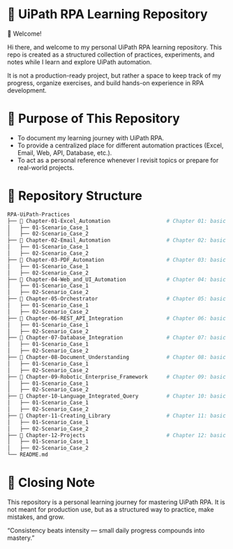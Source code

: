 # 📘 UiPath RPA Learning Repository
👋 Welcome!

Hi there, and welcome to my personal UiPath RPA learning repository.
This repo is created as a structured collection of practices, experiments, and notes while I learn and explore UiPath automation.

It is not a production-ready project, but rather a space to keep track of my progress, organize exercises, and build hands-on experience in RPA development.


# 🎯 Purpose of This Repository
- To document my learning journey with UiPath RPA.
- To provide a centralized place for different automation practices (Excel, Email, Web, API, Database, etc.).
- To act as a personal reference whenever I revisit topics or prepare for real-world projects.


# 📂 Repository Structure
```bash
RPA-UiPath-Practices
├── 📁 Chapter-01-Excel_Automation                  # Chapter 01: basic concepts & simple workflows
│   ├── 01-Scenario_Case_1
│   ├── 02-Scenario_Case_2
├── 📁 Chapter-02-Email_Automation                  # Chapter 02: basic concepts & simple workflows
│   ├── 01-Scenario_Case_1
│   ├── 02-Scenario_Case_2
├── 📁 Chapter-03-PDF_Automation                    # Chapter 03: basic concepts & simple workflows
│   ├── 01-Scenario_Case_1
│   ├── 02-Scenario_Case_2
├── 📁 Chapter-04-Web_and_UI_Automation             # Chapter 04: basic concepts & simple workflows
│   ├── 01-Scenario_Case_1
│   ├── 02-Scenario_Case_2
├── 📁 Chapter-05-Orchestrator                      # Chapter 05: basic concepts & simple workflows
│   ├── 01-Scenario_Case_1
│   ├── 02-Scenario_Case_2
├── 📁 Chapter-06-REST_API_Integration              # Chapter 06: basic concepts & simple workflows
│   ├── 01-Scenario_Case_1
│   ├── 02-Scenario_Case_2
├── 📁 Chapter-07-Database_Integration              # Chapter 07: basic concepts & simple workflows
│   ├── 01-Scenario_Case_1
│   ├── 02-Scenario_Case_2
├── 📁 Chapter-08-Document_Understanding            # Chapter 08: basic concepts & simple workflows
│   ├── 01-Scenario_Case_1
│   ├── 02-Scenario_Case_2
├── 📁 Chapter-09-Robotic_Enterprise_Framework      # Chapter 09: basic concepts & simple workflows
│   ├── 01-Scenario_Case_1
│   ├── 02-Scenario_Case_2
├── 📁 Chapter-10-Language_Integrated_Query         # Chapter 10: basic concepts & simple workflows
│   ├── 01-Scenario_Case_1
│   ├── 02-Scenario_Case_2
├── 📁 Chapter-11-Creating_Library                  # Chapter 11: basic concepts & simple workflows
│   ├── 01-Scenario_Case_1
│   ├── 02-Scenario_Case_2
├── 📁 Chapter-12-Projects                          # Chapter 12: basic concepts & simple workflows
│   ├── 01-Scenario_Case_1
│   ├── 02-Scenario_Case_2
└── README.md
```


# 📌 Closing Note
This repository is a personal learning journey for mastering UiPath RPA.
It is not meant for production use, but as a structured way to practice, make mistakes, and grow.

“Consistency beats intensity — small daily progress compounds into mastery.”
